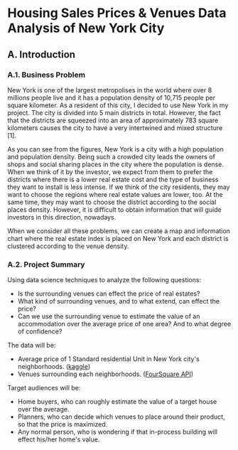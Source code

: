 # Housing Sales Prices & Venues Data Analysis of New York City
## A. Introduction
### A.1. Business Problem
New York is one of the largest metropolises in the world where over 8 millions people live and it has a population density of 10,715 people per square kilometer. As a resident of this city, I decided to use New York in my project. The city is divided into 5 main districts in total. However, the fact that the districts are squeezed into an area of approximately 783 square kilometers causes the city to have a very intertwined and mixed structure [1].

As you can see from the figures, New York is a city with a high population and population density. Being such a crowded city leads the owners of shops and social sharing places in the city where the population is dense. When we think of it by the investor, we expect from them to prefer the districts where there is a lower real estate cost and the type of business they want to install is less intense. If we think of the city residents, they may want to choose the regions where real estate values are lower, too. At the same time, they may want to choose the district according to the social places density. However, it is difficult to obtain information that will guide investors in this direction, nowadays.

When we consider all these problems, we can create a map and information chart where the real estate index is placed on New York and each district is clustered according to the venue density.

### A.2. Project Summary
Using data science techniques to analyze the following questions:  
- Is the surrounding venues can effect the price of real estates?  
- What kind of surrounding venues, and to what extend, can effect the price?  
- Can we use the surrounding venue to estimate the value of an accommodation over the average price of one area? And to what degree of confidence?  

The data will be:
- Average price of 1 Standard residential Unit in New York city's neighborhoods. ([kaggle](https://www.kaggle.com/new-york-city/nyc-property-sales))
- Venues surrounding each neighborhoods. ([FourSquare API](https://developer.foursquare.com/))  

Target audiences will be:
- Home buyers, who can roughly estimate the value of a target house over the average.  
- Planners, who can decide which venues to place around their product, so that the price is maximized.  
- Any normal person, who is wondering if that in-process building will effect his/her home's value.
